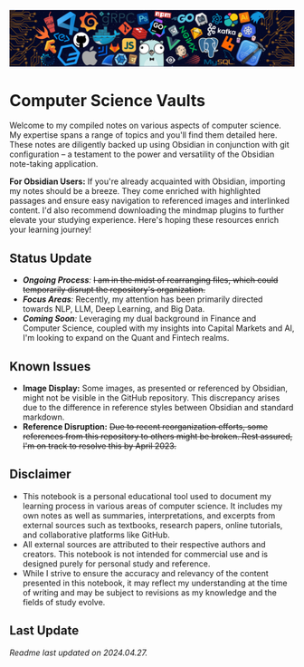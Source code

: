 ![header](Z-Archive/Pictures/RM/header.png)

# Computer Science Vaults

Welcome to my compiled notes on various aspects of computer science. My expertise spans a range of topics and you'll find them detailed here. These notes are diligently backed up using Obsidian in conjunction with git configuration – a testament to the power and versatility of the Obsidian note-taking application.

**For Obsidian Users:** 
If you're already acquainted with Obsidian, importing my notes should be a breeze. They come enriched with highlighted passages and ensure easy navigation to referenced images and interlinked content. I'd also recommend downloading the mindmap plugins to further elevate your studying experience. Here's hoping these resources enrich your learning journey!

## Status Update

- _**Ongoing Process**:_ ~~I am in the midst of rearranging files, which could temporarily disrupt the repository's organization.~~
- _**Focus Areas**:_ Recently, my attention has been primarily directed towards NLP, LLM, Deep Learning, and Big Data.
- _**Coming Soon**:_ Leveraging my dual background in Finance and Computer Science, coupled with my insights into Capital Markets and AI, I'm looking to expand on the Quant and Fintech realms.

## Known Issues

- **Image Display:** Some images, as presented or referenced by Obsidian, might not be visible in the GitHub repository. This discrepancy arises due to the difference in reference styles between Obsidian and standard markdown.
- **Reference Disruption:** ~~Due to recent reorganization efforts, some references from this repository to others might be broken. Rest assured, I'm on track to resolve this by April 2023.~~

## Disclaimer

- This notebook is a personal educational tool used to document my learning process in various areas of computer science. It includes my own notes as well as summaries, interpretations, and excerpts from external sources such as textbooks, research papers, online tutorials, and collaborative platforms like GitHub.
- All external sources are attributed to their respective authors and creators. This notebook is not intended for commercial use and is designed purely for personal study and reference.
- While I strive to ensure the accuracy and relevancy of the content presented in this notebook, it may reflect my understanding at the time of writing and may be subject to revisions as my knowledge and the fields of study evolve.

## Last Update

_Readme last updated on 2024.04.27._
